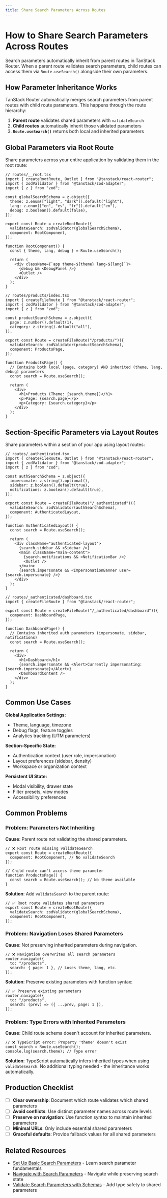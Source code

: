 ```yaml
---
title: Share Search Parameters Across Routes
---
```


# How to Share Search Parameters Across Routes

Search parameters automatically inherit from parent routes in TanStack Router. When a parent route validates search parameters, child routes can access them via `Route.useSearch()` alongside their own parameters.

## How Parameter Inheritance Works

TanStack Router automatically merges search parameters from parent routes with child route parameters. This happens through the route hierarchy:

1. **Parent route** validates shared parameters with `validateSearch`
2. **Child routes** automatically inherit those validated parameters
3. **`Route.useSearch()`** returns both local and inherited parameters

## Global Parameters via Root Route

Share parameters across your entire application by validating them in the root route:

```tsx
// routes/__root.tsx
import { createRootRoute, Outlet } from "@tanstack/react-router";
import { zodValidator } from "@tanstack/zod-adapter";
import { z } from "zod";

const globalSearchSchema = z.object({
  theme: z.enum(["light", "dark"]).default("light"),
  lang: z.enum(["en", "es", "fr"]).default("en"),
  debug: z.boolean().default(false),
});

export const Route = createRootRoute({
  validateSearch: zodValidator(globalSearchSchema),
  component: RootComponent,
});

function RootComponent() {
  const { theme, lang, debug } = Route.useSearch();

  return (
    <div className={`app theme-${theme} lang-${lang}`}>
      {debug && <DebugPanel />}
      <Outlet />
    </div>
  );
}
```

```tsx
// routes/products/index.tsx
import { createFileRoute } from "@tanstack/react-router";
import { zodValidator } from "@tanstack/zod-adapter";
import { z } from "zod";

const productSearchSchema = z.object({
  page: z.number().default(1),
  category: z.string().default("all"),
});

export const Route = createFileRoute("/products/")({
  validateSearch: zodValidator(productSearchSchema),
  component: ProductsPage,
});

function ProductsPage() {
  // Contains both local (page, category) AND inherited (theme, lang, debug) parameters
  const search = Route.useSearch();

  return (
    <div>
      <h1>Products (Theme: {search.theme})</h1>
      <p>Page: {search.page}</p>
      <p>Category: {search.category}</p>
    </div>
  );
}
```

## Section-Specific Parameters via Layout Routes

Share parameters within a section of your app using layout routes:

```tsx
// routes/_authenticated.tsx
import { createFileRoute, Outlet } from "@tanstack/react-router";
import { zodValidator } from "@tanstack/zod-adapter";
import { z } from "zod";

const authSearchSchema = z.object({
  impersonate: z.string().optional(),
  sidebar: z.boolean().default(true),
  notifications: z.boolean().default(true),
});

export const Route = createFileRoute("/_authenticated")({
  validateSearch: zodValidator(authSearchSchema),
  component: AuthenticatedLayout,
});

function AuthenticatedLayout() {
  const search = Route.useSearch();

  return (
    <div className="authenticated-layout">
      {search.sidebar && <Sidebar />}
      <main className="main-content">
        {search.notifications && <NotificationBar />}
        <Outlet />
      </main>
      {search.impersonate && <ImpersonationBanner user={search.impersonate} />}
    </div>
  );
}
```

```tsx
// routes/_authenticated/dashboard.tsx
import { createFileRoute } from "@tanstack/react-router";

export const Route = createFileRoute("/_authenticated/dashboard")({
  component: DashboardPage,
});

function DashboardPage() {
  // Contains inherited auth parameters (impersonate, sidebar, notifications)
  const search = Route.useSearch();

  return (
    <div>
      <h1>Dashboard</h1>
      {search.impersonate && <Alert>Currently impersonating: {search.impersonate}</Alert>}
      <DashboardContent />
    </div>
  );
}
```

## Common Use Cases

**Global Application Settings:**

- Theme, language, timezone
- Debug flags, feature toggles
- Analytics tracking (UTM parameters)

**Section-Specific State:**

- Authentication context (user role, impersonation)
- Layout preferences (sidebar, density)
- Workspace or organization context

**Persistent UI State:**

- Modal visibility, drawer state
- Filter presets, view modes
- Accessibility preferences

## Common Problems

### Problem: Parameters Not Inheriting

**Cause**: Parent route not validating the shared parameters.

```tsx
// ❌ Root route missing validateSearch
export const Route = createRootRoute({
  component: RootComponent, // No validateSearch
});

// Child route can't access theme parameter
function ProductsPage() {
  const search = Route.useSearch(); // No theme available
}
```

**Solution**: Add `validateSearch` to the parent route:

```tsx
// ✅ Root route validates shared parameters
export const Route = createRootRoute({
  validateSearch: zodValidator(globalSearchSchema),
  component: RootComponent,
});
```

### Problem: Navigation Loses Shared Parameters

**Cause**: Not preserving inherited parameters during navigation.

```tsx
// ❌ Navigation overwrites all search parameters
router.navigate({
  to: "/products",
  search: { page: 1 }, // Loses theme, lang, etc.
});
```

**Solution**: Preserve existing parameters with function syntax:

```tsx
// ✅ Preserve existing parameters
router.navigate({
  to: "/products",
  search: (prev) => ({ ...prev, page: 1 }),
});
```

### Problem: Type Errors with Inherited Parameters

**Cause**: Child route schema doesn't account for inherited parameters.

```tsx
// ❌ TypeScript error: Property 'theme' doesn't exist
const search = Route.useSearch();
console.log(search.theme); // Type error
```

**Solution**: TypeScript automatically infers inherited types when using `validateSearch`. No additional typing needed - the inheritance works automatically.

## Production Checklist

- [ ] **Clear ownership**: Document which route validates which shared parameters
- [ ] **Avoid conflicts**: Use distinct parameter names across route levels
- [ ] **Preserve on navigation**: Use function syntax to maintain inherited parameters
- [ ] **Minimal URLs**: Only include essential shared parameters
- [ ] **Graceful defaults**: Provide fallback values for all shared parameters

<!--
## Common Next Steps

After implementing shared search parameters, you might want to:

- [Build Advanced Search Parameter Middleware](./advanced-search-param-middleware.md) - Create reusable parameter sharing logic
- [Handle Search Parameters in Forms](./search-params-in-forms.md) - Integrate shared parameters with form state
- [Debug Search Parameter Issues](./debug-search-param-issues.md) - Troubleshoot parameter sharing problems
-->

## Related Resources

- [Set Up Basic Search Parameters](./setup-basic-search-params.md) - Learn search parameter fundamentals
- [Navigate with Search Parameters](./navigate-with-search-params.md) - Navigate while preserving search state
- [Validate Search Parameters with Schemas](./validate-search-params.md) - Add type safety to shared parameters

